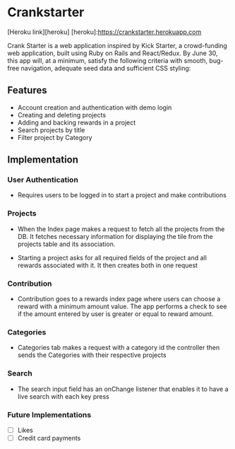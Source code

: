 # Crankstarter

[Heroku link][heroku]
[heroku]:https://crankstarter.herokuapp.com

Crank Starter is a web application inspired by Kick Starter, a crowd-funding web application, built using Ruby on Rails and React/Redux. By June 30, this app will, at a minimum, satisfy the following criteria with smooth, bug-free navigation, adequate seed data and sufficient CSS styling:

## Features
- Account creation and authentication with demo login
- Creating and deleting projects
- Adding and backing rewards in a project
- Search projects by title
- Filter project by Category

## Implementation

### User Authentication
- Requires users to be logged in to start a project and make contributions

### Projects
- When the Index page makes a request to fetch all the projects from the DB. It fetches necessary information for displaying the tile from the projects table and its association.

- Starting a project asks for all required fields of the project and all rewards associated with it. It then creates both in one request

### Contribution
- Contribution goes to a rewards index page where users can choose a reward with a minimum amount value. The app performs a check to see if the amount entered by user is greater or equal to reward amount.

### Categories
-  Categories tab makes a request with a category id the controller then sends the Categories with their respective projects

### Search
- The search input field has an onChange listener that enables it to have a live search with each key press

### Future Implementations
- [ ] Likes
- [ ] Credit card payments
